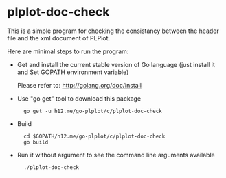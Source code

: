 plplot-doc-check
================

This is a simple program for checking the consistancy between the header file and the
xml document of PLPlot.

Here are minimal steps to run the program:

* Get and install the current stable version of Go language (just install it and Set GOPATH environment variable)

   Please refer to: http://golang.org/doc/install

* Use "go get" tool to download this package

        go get -u h12.me/go-plplot/c/plplot-doc-check

* Build

        cd $GOPATH/h12.me/go-plplot/c/plplot-doc-check
        go build

* Run it without argument to see the command line arguments available

        ./plplot-doc-check

